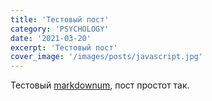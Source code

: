 ```yaml
---
title: 'Тестовый пост'
category: 'PSYCHOLOGY'
date: '2021-03-20'
excerpt: 'Тестовый пост'
cover_image: '/images/posts/javascript.jpg'
---
```


Тестовый [markdownum](http://insunt.org/inpositaque), пост простот так.

